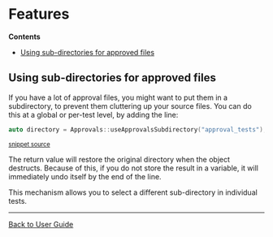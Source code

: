 <!--
This file was generate by MarkdownSnippets.
Source File: /doc/Features.source.md
To change this file edit the source file and then re-run the generation using either the dotnet global tool (https://github.com/SimonCropp/MarkdownSnippets#githubmarkdownsnippets) or using the api (https://github.com/SimonCropp/MarkdownSnippets#running-as-a-unit-test).
-->
<a id="top"></a>

# Features

**Contents**
<!-- vscode-markdown-toc -->
* [Using sub-directories for approved files](#Usingsub-directoriesforapprovedfiles)

<!-- vscode-markdown-toc-config
	numbering=false
	autoSave=true
	/vscode-markdown-toc-config -->
<!-- /vscode-markdown-toc -->

## <a name='Usingsub-directoriesforapprovedfiles'></a>Using sub-directories for approved files

If you have a lot of approval files, you might want to put them in a subdirectory, to prevent them cluttering up your source files. You can do this at a global or per-test level, by adding the line:

<!-- snippet: use_subdirectory_in_main -->
```cpp
auto directory = Approvals::useApprovalsSubdirectory("approval_tests");
```
<sup>[snippet source](/ApprovalTests_Catch2_Tests/main.cpp#L9-L11)</sup>
<!-- endsnippet -->

The return value will restore the original directory when the object destructs. Because of this, if you do not store the result in a variable, it will immediately undo itself by the end of the line.

This mechanism allows you to select a different sub-directory in individual tests.


---

[Back to User Guide](README.md#top)
